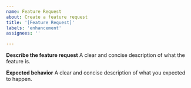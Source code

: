 ```yaml
---
name: Feature Request
about: Create a feature request
title: '[Feature Request]'
labels: 'enhancement'
assignees: ''

---
```


**Describe the feature request**
A clear and concise description of what the feature is.

**Expected behavior**
A clear and concise description of what you expected to happen.
